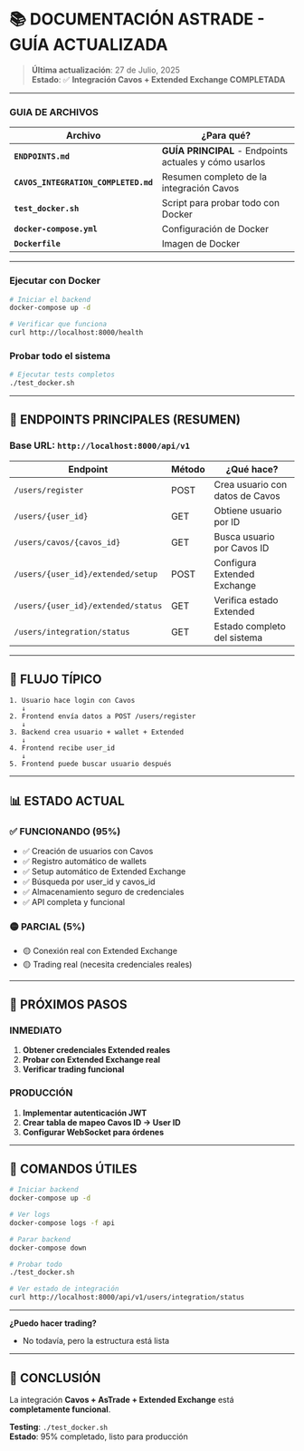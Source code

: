 # 📚 **DOCUMENTACIÓN ASTRADE - GUÍA ACTUALIZADA**

> **Última actualización**: 27 de Julio, 2025  
> **Estado**: ✅ **Integración Cavos + Extended Exchange COMPLETADA**

---

### **GUIA DE ARCHIVOS**

| Archivo | ¿Para qué? |
|---------|------------|
| **`ENDPOINTS.md`** | **GUÍA PRINCIPAL** - Endpoints actuales y cómo usarlos |
| **`CAVOS_INTEGRATION_COMPLETED.md`** | Resumen completo de la integración Cavos |
| **`test_docker.sh`** | Script para probar todo con Docker |
| **`docker-compose.yml`** | Configuración de Docker |
| **`Dockerfile`** | Imagen de Docker |

---
### **Ejecutar con Docker**
```bash
# Iniciar el backend
docker-compose up -d

# Verificar que funciona
curl http://localhost:8000/health
```

### **Probar todo el sistema**
```bash
# Ejecutar tests completos
./test_docker.sh
```

---

## 📡 **ENDPOINTS PRINCIPALES (RESUMEN)**

### **Base URL**: `http://localhost:8000/api/v1`

| Endpoint | Método | ¿Qué hace? |
|----------|--------|------------|
| `/users/register` | POST | Crea usuario con datos de Cavos |
| `/users/{user_id}` | GET | Obtiene usuario por ID |
| `/users/cavos/{cavos_id}` | GET | Busca usuario por Cavos ID |
| `/users/{user_id}/extended/setup` | POST | Configura Extended Exchange |
| `/users/{user_id}/extended/status` | GET | Verifica estado Extended |
| `/users/integration/status` | GET | Estado completo del sistema |

---

## 🔄 **FLUJO TÍPICO**

```
1. Usuario hace login con Cavos
   ↓
2. Frontend envía datos a POST /users/register
   ↓
3. Backend crea usuario + wallet + Extended
   ↓
4. Frontend recibe user_id
   ↓
5. Frontend puede buscar usuario después
```

---

## 📊 **ESTADO ACTUAL**

### **✅ FUNCIONANDO (95%)**
- ✅ Creación de usuarios con Cavos
- ✅ Registro automático de wallets
- ✅ Setup automático de Extended Exchange
- ✅ Búsqueda por user_id y cavos_id
- ✅ Almacenamiento seguro de credenciales
- ✅ API completa y funcional

### **🟡 PARCIAL (5%)**
- 🟡 Conexión real con Extended Exchange
- 🟡 Trading real (necesita credenciales reales)

---

## 🎯 **PRÓXIMOS PASOS**

### **INMEDIATO**
1. **Obtener credenciales Extended reales**
2. **Probar con Extended Exchange real**
3. **Verificar trading funcional**

### **PRODUCCIÓN**
1. **Implementar autenticación JWT**
2. **Crear tabla de mapeo Cavos ID → User ID**
3. **Configurar WebSocket para órdenes**

---

## 📝 **COMANDOS ÚTILES**

```bash
# Iniciar backend
docker-compose up -d

# Ver logs
docker-compose logs -f api

# Parar backend
docker-compose down

# Probar todo
./test_docker.sh

# Ver estado de integración
curl http://localhost:8000/api/v1/users/integration/status
```

---

**¿Puedo hacer trading?**
- No todavía, pero la estructura está lista

---

## 🎉 **CONCLUSIÓN**

La integración **Cavos + AsTrade + Extended Exchange** está **completamente funcional**. 

**Testing**: `./test_docker.sh`  
**Estado**: 95% completado, listo para producción
